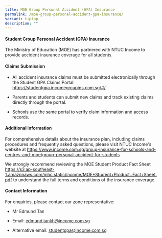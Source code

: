 ```yaml
---
title: MOE Group Personal Accident (GPA) Insurance
permalink: /moe-group-personal-accident-gpa-insurance/
variant: tiptap
description: ""
---
```

<h4><strong>Student Group Personal Accident (GPA) Insurance</strong></h4>
<p>The Ministry of Education (MOE) has partnered with NTUC Income to provide
accident insurance coverage for all students.</p>
<h4><strong>Claims Submission</strong></h4>
<ul data-tight="true" class="tight">
<li>
<p>All accident insurance claims must be submitted electronically through
the Student GPA Claims Portal <a href="https://studentgpa.incomegroupins.com.sg/#/" rel="noopener noreferrer nofollow" target="_blank">https://studentgpa.incomegroupins.com.sg/#/</a>
</p>
</li>
<li>
<p>Parents and students can submit new claims and track existing claims directly
through the portal.</p>
</li>
<li>
<p>Schools use the same portal to verify claim information and access records.</p>
</li>
</ul>
<h4><strong>Additional Information</strong></h4>
<p>For comprehensive details about the insurance plan, including claims procedures
and frequently asked questions, please visit NTUC Income's website at
<a href="https://www.income.com.sg/group-insurance-for-schools-and-centres-and-moe/group-personal-accident-for-students" rel="noopener nofollow" target="_blank">https://www.income.com.sg/group-insurance-for-schools-and-centres-and-moe/group-personal-accident-for-students</a>
</p>
<p>We strongly recommend reviewing the MOE Student Product Fact Sheet <a href="https://s3.ap-southeast-1.amazonaws.com/mhc.static/Income/MOE+Student+Product+Fact+Sheet.pdf" rel="noopener noreferrer nofollow" target="_blank">https://s3.ap-southeast-1.amazonaws.com/mhc.static/Income/MOE+Student+Product+Fact+Sheet.pdf</a> to
understand the full terms and conditions of the insurance coverage.</p>
<h4><strong>Contact Information</strong></h4>
<p>For enquiries, please contact our zone representative:</p>
<ul data-tight="true" class="tight">
<li>
<p>Mr Edmund Tan</p>
</li>
<li>
<p>Email:&nbsp;<a href="mailto:edmund.tankh@income.com.sg" rel="noopener noreferrer nofollow" target="_blank">edmund.tankh@income.com.sg</a>
</p>
</li>
<li>
<p>Alternative email:&nbsp;<a href="mailto:studentgpa@income.com.sg" rel="noopener noreferrer nofollow" target="_blank">studentgpa@income.com.sg</a>
</p>
</li>
</ul>
<p></p>